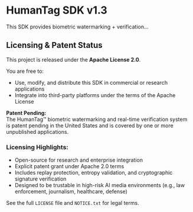 # HumanTag SDK v1.3
This SDK provides biometric watermarking + verification...
## Licensing & Patent Status

This project is released under the **Apache License 2.0**.

You are free to:
- Use, modify, and distribute this SDK in commercial or research applications
- Integrate into third-party platforms under the terms of the Apache License

**Patent Pending:**  
The HumanTag™ biometric watermarking and real-time verification system is patent pending in the United States and is covered by one or more unpublished applications.

### Licensing Highlights:
- Open-source for research and enterprise integration
- Explicit patent grant under Apache 2.0 terms
- Includes replay protection, entropy validation, and cryptographic signature verification
- Designed to be trustable in high-risk AI media environments (e.g., law enforcement, journalism, healthcare, defense)

See the full `LICENSE` file and `NOTICE.txt` for legal terms.

